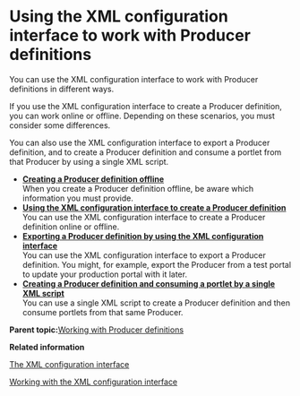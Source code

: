 # Using the XML configuration interface to work with Producer definitions

You can use the XML configuration interface to work with Producer definitions in different ways.

If you use the XML configuration interface to create a Producer definition, you can work online or offline. Depending on these scenarios, you must consider some differences.

You can also use the XML configuration interface to export a Producer definition, and to create a Producer definition and consume a portlet from that Producer by using a single XML script.

-   **[Creating a Producer definition offline](../admin-system/wsrpt_cons_crtprd_offl.md)**  
When you create a Producer definition offline, be aware which information you must provide.
-   **[Using the XML configuration interface to create a Producer definition](../admin-system/wsrpt_cons_crtprd_xml.md)**  
You can use the XML configuration interface to create a Producer definition online or offline.
-   **[Exporting a Producer definition by using the XML configuration interface](../admin-system/wsrpt_cons_expprd_xml.md)**  
You can use the XML configuration interface to export a Producer definition. You might, for example, export the Producer from a test portal to update your production portal with it later.
-   **[Creating a Producer definition and consuming a portlet by a single XML script](../admin-system/wsrpt_cons_singl_xml.md)**  
You can use a single XML script to create a Producer definition and then consume portlets from that same Producer.

**Parent topic:**[Working with Producer definitions](../admin-system/wsrpt_cons_creat_prod.md)

**Related information**  


[The XML configuration interface](../admin-system/admxmlai.md)

[Working with the XML configuration interface](../admin-system/adxmltsk.md)

